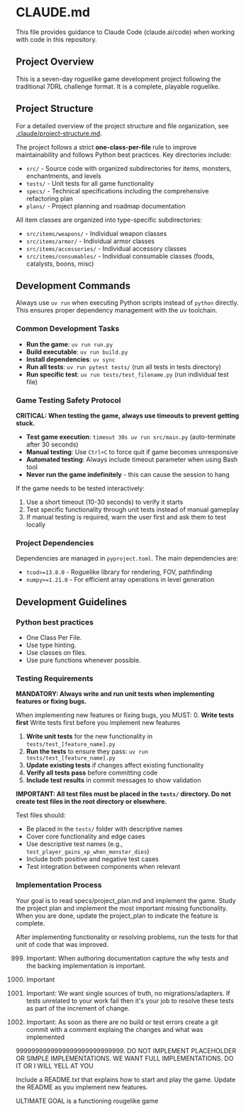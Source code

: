 # CLAUDE.md

This file provides guidance to Claude Code (claude.ai/code) when working with code in this repository.


## Project Overview

This is a seven-day roguelike game development project following the traditional 7DRL challenge format. It is a complete, playable roguelike.


## Project Structure

For a detailed overview of the project structure and file organization, see [.claude/project-structure.md](.claude/project-structure.md).

The project follows a strict **one-class-per-file** rule to improve maintainability and follows Python best practices. Key directories include:

- `src/` - Source code with organized subdirectories for items, monsters, enchantments, and levels
- `tests/` - Unit tests for all game functionality
- `specs/` - Technical specifications including the comprehensive refactoring plan
- `plans/` - Project planning and roadmap documentation

All item classes are organized into type-specific subdirectories:
- `src/items/weapons/` - Individual weapon classes
- `src/items/armor/` - Individual armor classes
- `src/items/accessories/` - Individual accessory classes
- `src/items/consumables/` - Individual consumable classes (foods, catalysts, boons, misc)



## Development Commands

Always use `uv run` when executing Python scripts instead of `python` directly. This ensures proper dependency management with the uv toolchain.

### Common Development Tasks

- **Run the game**: `uv run run.py`
- **Build executable**: `uv run build.py`
- **Install dependencies**: `uv sync`
- **Run all tests**: `uv run pytest tests/` (run all tests in tests directory)
- **Run specific test**: `uv run tests/test_filename.py` (run individual test file)

### Game Testing Safety Protocol

**CRITICAL: When testing the game, always use timeouts to prevent getting stuck.**

- **Test game execution**: `timeout 30s uv run src/main.py` (auto-terminate after 30 seconds)
- **Manual testing**: Use `Ctrl+C` to force quit if game becomes unresponsive
- **Automated testing**: Always include timeout parameter when using Bash tool
- **Never run the game indefinitely** - this can cause the session to hang

If the game needs to be tested interactively:
1. Use a short timeout (10-30 seconds) to verify it starts
2. Test specific functionality through unit tests instead of manual gameplay
3. If manual testing is required, warn the user first and ask them to test locally

### Project Dependencies

Dependencies are managed in `pyproject.toml`. The main dependencies are:
- `tcod>=13.8.0` - Roguelike library for rendering, FOV, pathfinding
- `numpy>=1.21.0` - For efficient array operations in level generation




## Development Guidelines

### Python best practices
- One Class Per File. 
- Use type hinting. 
- Use classes on files. 
- Use pure functions whenever possible. 

### Testing Requirements
**MANDATORY: Always write and run unit tests when implementing features or fixing bugs.**

When implementing new features or fixing bugs, you MUST:
0. **Write tests first** Write tests first before you implement new features
1. **Write unit tests** for the new functionality in `tests/test_[feature_name].py`
2. **Run the tests** to ensure they pass: `uv run tests/test_[feature_name].py`
3. **Update existing tests** if changes affect existing functionality
4. **Verify all tests pass** before committing code
5. **Include test results** in commit messages to show validation

**IMPORTANT: All test files must be placed in the `tests/` directory. Do not create test files in the root directory or elsewhere.**

Test files should:
- Be placed in the `tests/` folder with descriptive names
- Cover core functionality and edge cases
- Use descriptive test names (e.g., `test_player_gains_xp_when_monster_dies`)
- Include both positive and negative test cases
- Test integration between components when relevant

### Implementation Process
Your goal is to read specs/project_plan.md and implement the game. Study the project plan and implement the most important missing functionality. When you are done, update the project_plan to indicate the feature is complete.

After implementing functionality or resolving problems, run the tests for that unit of code that was improved.

999. Important: When authoring documentation capture the why tests and the backing implementation is important.

9999. Important

9999. Important: We want single sources of truth, no migrations/adapters. If tests unrelated to your work fail then it's your job to resolve these tests as part of the increment of change.

9999. Important: As soon as there are no build or test errors create a git commit with a comment explaing the changes and what was implemented

9999999999999999999999999999. DO NOT IMPLEMENT PLACEHOLDER OR SIMPLE IMPLEMENTATIONS. WE WANT FULL IMPLEMENTATIONS. DO IT OR I WILL YELL AT YOU

Include a README.txt that explains how to start and play the game. Update the README as you implement new features.

ULTIMATE GOAL is a functioning rougelike game